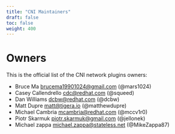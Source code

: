 ```yaml
---
title: "CNI Maintainers"
draft: false
toc: false
weight: 400
---
```


# Owners
This is the official list of the CNI network plugins owners:
- Bruce Ma <brucema19901024@gmail.com> (@mars1024)
- Casey Callendrello <cdc@redhat.com> (@squeed)
- Dan Williams <dcbw@redhat.com> (@dcbw)
- Matt Dupre <matt@tigera.io> (@matthewdupre)
- Michael Cambria <mcambria@redhat.com> (@mccv1r0)
- Piotr Skarmuk <piotr.skarmuk@gmail.com> (@jellonek)
- Michael zappa <michael.zappa@stateless.net> (@MikeZappa87)
